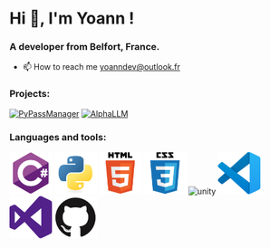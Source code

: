 # Hi 👋, I'm Yoann !

### A developer from Belfort, France.

- 📫 How to reach me [yoanndev@outlook.fr](mailto:yoanndev@outlook.fr)

### Projects:

[![PyPassManager](https://img.shields.io/badge/-PyPassManager-0366d6?style=for-the-badge)](https://github.com/PyPassManager/)
[![AlphaLLM](https://img.shields.io/badge/-AlphaLLM-0366d6?style=for-the-badge)](https://github.com/AlphaLLM/AlphaLLM)

### Languages and tools:

<p align="left"> <img src="https://raw.githubusercontent.com/devicons/devicon/master/icons/csharp/csharp-original.svg" alt="csharp" width="75" height="75"/> <img src="https://raw.githubusercontent.com/devicons/devicon/master/icons/python/python-original.svg" alt="python" width="75" height="75"/> <img src="https://raw.githubusercontent.com/devicons/devicon/master/icons/html5/html5-original-wordmark.svg" alt="html5" width="75" height="75"/> <img src="https://raw.githubusercontent.com/devicons/devicon/master/icons/css3/css3-original-wordmark.svg" alt="css3" width="75" height="75"/> <img src="https://www.vectorlogo.zone/logos/unity3d/unity3d-icon.svg" alt="unity" width="75" height="75" style="background-color:white;"/> <img src="https://raw.githubusercontent.com/devicons/devicon/master/icons/vscode/vscode-original.svg" alt="vscode" width="75" height="75" style="background-color:white;"/> <img src="https://raw.githubusercontent.com/devicons/devicon/master/icons/visualstudio/visualstudio-plain.svg" alt="visualstudio" width="75" height="75" style="background-color:white;"/> <img src="https://raw.githubusercontent.com/devicons/devicon/master/icons/github/github-original.svg" alt="github" width="75" height="75" style="background-color:white;"/> </p>
